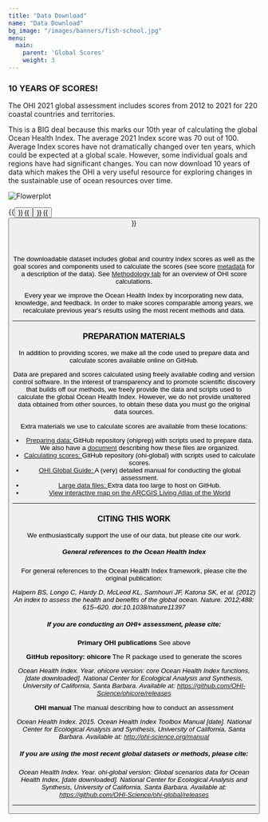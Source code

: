 ```yaml
---
title: "Data Download"
name: "Data Download"
bg_image: "/images/banners/fish-school.jpg"
menu:
  main:
    parent: 'Global Scores'
    weight: 3
---
```


### 10 YEARS OF SCORES! 

The OHI 2021 global assessment includes scores from 2012 to 2021 for 220 coastal countries and territories.  

This is a BIG deal because this marks our 10th year of calculating the global Ocean Health Index. The average 2021 Index score was 70 out of 100. Average Index scores have not dramatically changed over ten years, which could be expected at a global scale. However, some individual goals and regions have had significant changes. You can now download 10 years of data which makes the OHI a very useful resource for exploring changes in the sustainable use of ocean resources over time.

![Flowerplot](/images/flower_GlobalAverage.png)

{{<button text="Download Scores" link=data/scores.csv icon="images/misc/download-icon.svg">}}
{{<button text="Supplemental Results" link=https://ohi-science.org/ohiprep_v2021/Reference/methods_and_results/Supplement_Results.html icon="images/flower_plot.png">}}
{{<button text="Supplemental Methods" link=https://ohi-science.org/ohiprep_v2021/Reference/methods_and_results/Supplement.html icon="images/misc/microscope-icon.svg">}}


<br>
<br>

The downloadable dataset includes global and country index scores as well as the goal scores and components used to calculate the scores (see score [metadata](https://github.com/OHI-Science/ohi-global/blob/draft/yearly_results/README.md#global-ohi-score-metadata) for a description of the data). See [Methodology tab](/methodology) for an overview of OHI score calculations. 

Every year we improve the Ocean Health Index by incorporating new data, knowledge, and feedback. In order to make scores comparable among years, we recalculate previous year's results using the most recent methods and data. 

----

### PREPARATION MATERIALS 

In addition to providing scores, we make all the code used to prepare data and calculate scores available online on GitHub. 

Data are prepared and scores calculated using freely available coding and version control software. In the interest of transparency and to promote scientific discovery that builds off our methods, we freely provide the data and scripts used to calculate the global Ocean Health Index. However, we do not provide unaltered data obtained from other sources, to obtain these data you must go the original data sources.

Extra materials we use to calculate scores are available from these locations:

- [Preparing data: ](https://github.com/OHI-Science/ohiprep_v2021) GitHub repository (ohiprep) with scripts used to prepare data. We also have a [document](https://github.com/OHI-Science/ohiprep_v2021/blob/gh-pages/Reference/SOP_dataOrganization/dataOrganization_SOP.md) describing how these files are organized.  
- [Calculating scores: ](https://github.com/OHI-Science/ohi-global/releases) GitHub repository (ohi-global) with scripts used to calculate scores.
- [OHI Global Guide: ](http://ohi-science.org/ohi-global-guide/index.html) A (very) detailed manual for conducting the global assessment.
- [Large data files: ](https://mazu.nceas.ucsb.edu/data/) Extra data too large to host on GitHub.
- [View interactive map on the ARCGIS Living Atlas of the World](https://ucsb.maps.arcgis.com/home/item.html?id=1f305abdc47a45bf867783c7419db6d0) 

----

### CITING THIS WORK  

We enthusiastically support the use of our data, but please cite our work.

##### General references to the Ocean Health Index
For general references to the Ocean Health Index framework, please cite the original publication:

*Halpern BS, Longo C, Hardy D, McLeod KL, Samhouri JF, Katona SK, et al. (2012) An index to assess the health and benefits of the global ocean. Nature. 2012;488: 615–620. doi:10.1038/nature11397*
  

##### If you are conducting an OHI+ assessment, please cite:

**Primary OHI publications** See above

**GitHub repository: ohicore** 
The R package used to generate the scores

*Ocean Health Index. Year. ohicore version: core Ocean Health Index functions, [date downloaded]. National Center for Ecological Analysis and Synthesis, University of California, Santa Barbara. Available at: https://github.com/OHI-Science/ohicore/releases*
  
**OHI manual** 
The manual describing how to conduct an assessment

*Ocean Health Index. 2015. Ocean Health Index Toolbox Manual [date]. National Center for Ecological Analysis and Synthesis, University of California, Santa Barbara. Available at: http://ohi-science.org/manual* 
  
  
##### If you are using the most recent global datasets or methods, please cite:
  
*Ocean Health Index. Year. ohi-global version: Global scenarios data for Ocean Health Index, [date downloaded]. National Center for Ecological Analysis and Synthesis, University of California, Santa Barbara. Available at: https://github.com/OHI-Science/ohi-global/releases*
  
---- 

